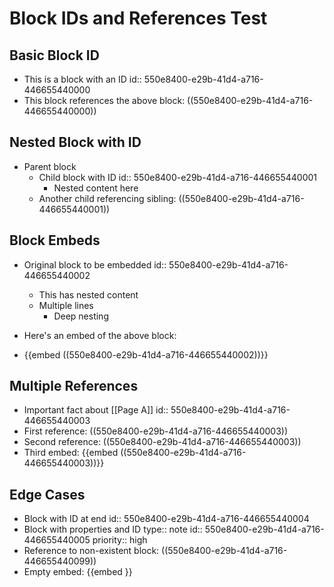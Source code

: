 # Block IDs and References Test

## Basic Block ID
- This is a block with an ID
  id:: 550e8400-e29b-41d4-a716-446655440000
- This block references the above block: ((550e8400-e29b-41d4-a716-446655440000))

## Nested Block with ID
- Parent block
  - Child block with ID
    id:: 550e8400-e29b-41d4-a716-446655440001
    - Nested content here
  - Another child referencing sibling: ((550e8400-e29b-41d4-a716-446655440001))

## Block Embeds
- Original block to be embedded
  id:: 550e8400-e29b-41d4-a716-446655440002
  - This has nested content
  - Multiple lines
    - Deep nesting

- Here's an embed of the above block:
- {{embed ((550e8400-e29b-41d4-a716-446655440002))}}

## Multiple References
- Important fact about [[Page A]]
  id:: 550e8400-e29b-41d4-a716-446655440003
- First reference: ((550e8400-e29b-41d4-a716-446655440003))
- Second reference: ((550e8400-e29b-41d4-a716-446655440003))
- Third embed: {{embed ((550e8400-e29b-41d4-a716-446655440003))}}

## Edge Cases
- Block with ID at end id:: 550e8400-e29b-41d4-a716-446655440004
- Block with properties and ID
  type:: note
  id:: 550e8400-e29b-41d4-a716-446655440005
  priority:: high
- Reference to non-existent block: ((550e8400-e29b-41d4-a716-446655440099))
- Empty embed: {{embed }}